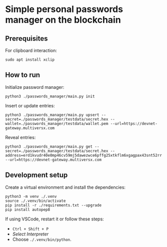 # Simple personal passwords manager on the blockchain

## Prerequisites

For clipboard interaction:

```
sudo apt install xclip
```

## How to run

Initialize password manager:

```
python3 ./passwords_manager/main.py init
```

Insert or update entries:

```
python3 ./passwords_manager/main.py upsert --secret=./passwords_manager/testdata/secret.hex --wallet=./passwords_manager/testdata/wallet.pem --url=https://devnet-gateway.multiversx.com
```

Reveal entries:

```
python3 ./passwords_manager/main.py get --secret=./passwords_manager/testdata/secret.hex --address=erd1kvudr40e0mp46cv59mj5dawezwce6pffg25xtkflm6xgagpax43snt52rr --url=https://devnet-gateway.multiversx.com
```

## Development setup

Create a virtual environment and install the dependencies:

```
python3 -m venv ./.venv
source ./.venv/bin/activate
pip install -r ./requirements.txt --upgrade
pip install autopep8
```

If using VSCode, restart it or follow these steps:
 - `Ctrl + Shift + P`
 - _Select Interpreter_
 - Choose `./.venv/bin/python`.
